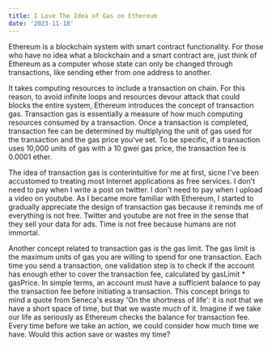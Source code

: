 ```yaml
---
title: I Love The Idea of Gas on Ethereum
date: '2023-11-18'
---
```


Ethereum is a blockchain system with smart contract functionality. For those who have no idea what a blockchain and a smart contract are, just think of Ethereum as a computer whose state can only be changed through transactions, like sending ether from one address to another.

It takes computing resources to include a transaction on chain. For this reason, to avoid infinite loops and resources devour attack that could blocks the entire system, Ethereum introduces the concept of transaction gas. Transaction gas is essentially a measure of how much computing resources consumed by a transaction. Once a transaction is completed, transaction fee can be determined by multiplying the unit of gas used for the transaction and the gas price you've set. To be specific, if a transaction uses 10,000 units of gas with a 10 gwei gas price, the transaction fee is 0.0001 ether.

The idea of transaction gas is conterintuitive for me at first, sicne I've been accustomed to treating most Internet applications as free services. I don't need to pay when I write a post on twitter. I don't need to pay when I upload a video on youtube. As I became more familiar with Ethereum, I started to gradually appreciate the design of transaction gas because it reminds me of everything is not free. Twitter and youtube are not free in the sense that they sell your data for ads. Time is not free because humans are not immortal.

Another concept related to transaction gas is the gas limit. The gas limit is the maximum units of gas you are willing to spend for one transaction. Each time you send a transaction, one validation step is to check if the account has enough ether to cover the transaction fee, calculated by gasLimit * gasPrice. In simple terms, an account must have a sufficient balance to pay the transaction fee before initiating a transaction. This concept brings to mind a quote from Seneca's essay 'On the shortness of life': it is not that we have a short space of time, but that we waste much of it. Imagine if we take our life as seriously as Ethereum checks the balance for transaction fee. Every time before we take an action, we could consider how much time we have. Would this action save or wastes my time?

